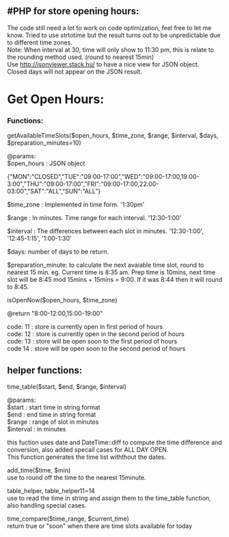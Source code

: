 #PHP for store opening hours:
--------------------------------
The code still need a lot to work on code optimization, feel free to let me know. Tried to use strtotime but the result turns out to be unpredictable due to different time zones.  
Note: When interval at 30, time will only show to 11:30 pm, this is relate to the rounding method used. (round to nearest 15min)  
Use http://jsonviewer.stack.hu/ to have a nice view for JSON object.  
Closed days will not appear on the JSON result.
# Get Open Hours:

### Functions:  

getAvailableTimeSlots($open_hours, $time_zone, $range, $interval, $days, $preparation_minutes=10)

@params:  
$open_hours : JSON object

{"MON":"CLOSED","TUE":"09:00-17:00","WED":"09:00-17:00,19:00-3:00","THU":"09:00-17:00","FRI":"09:00-17:00,22:00-03:00","SAT":"ALL","SUN":"ALL”}

$time_zone :  Implemented in time form. '1:30pm'  

$range : In minutes. Time range for each interval.  '12:30-1:00'  

$interval : The differences between each slot in minutes. '12:30-1:00', '12:45-1:15', '1:00-1:30'  

$days: number of days to be return.  

$preparation_minute: to calculate the next avaiable time slot, round to nearest 15 min. eg. Current time is 8:35 am. Prep time is 10mins, next time slot will be 8:45 mod 15mins + 15mins = 9:00. If it was 8:44 then it will round to 8:45.


isOpenNow($open_hours, $time_zone)  

@return                      "8:00-12:00,15:00-19:00"

code: 11 : store is currently open in first period of hours  
code: 12 : store is currently open in the second period of hours  
code: 13 : store will be open soon to the first period of hours  
code 14 : store will be open soon to the second period of hours  

## helper functions:
time_table($start, $end, $range, $interval)

@params:  
$start : start time in string format  
$end : end time in string format  
$range : range of slot in minutes  
$interval : in minutes  

this fuction uses date and DateTime::diff to compute the time difference and conversion, also added  specail cases for ALL DAY OPEN.  
This function generates the time list withthout the dates.

 
add_time($time, $min)  
 use to round off the time to the nearest 15minute.
 
 table_helper, table_helper11~14  
 use to read the time in string and assign them to the time_table function, also handling special cases.
  
 time_compare($time_range, $current_time)  
 return true or "soon" when there are time slots available for today
 
 



